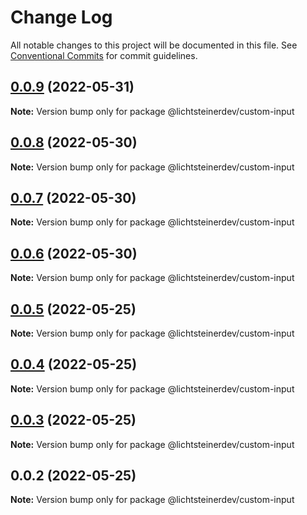 # Change Log

All notable changes to this project will be documented in this file.
See [Conventional Commits](https://conventionalcommits.org) for commit guidelines.

## [0.0.9](https://github.com/css-ch/poc-lerna-and-ui-lib/compare/@lichtsteinerdev/custom-input@0.0.8...@lichtsteinerdev/custom-input@0.0.9) (2022-05-31)

**Note:** Version bump only for package @lichtsteinerdev/custom-input





## [0.0.8](https://github.com/css-ch/poc-lerna-and-ui-lib/compare/@lichtsteinerdev/custom-input@0.0.7...@lichtsteinerdev/custom-input@0.0.8) (2022-05-30)

**Note:** Version bump only for package @lichtsteinerdev/custom-input





## [0.0.7](https://github.com/css-ch/poc-lerna-and-ui-lib/compare/@lichtsteinerdev/custom-input@0.0.6...@lichtsteinerdev/custom-input@0.0.7) (2022-05-30)

**Note:** Version bump only for package @lichtsteinerdev/custom-input





## [0.0.6](https://github.com/css-ch/poc-lerna-and-ui-lib/compare/@lichtsteinerdev/custom-input@0.0.5...@lichtsteinerdev/custom-input@0.0.6) (2022-05-30)

**Note:** Version bump only for package @lichtsteinerdev/custom-input





## [0.0.5](https://github.com/css-ch/poc-lerna-and-ui-lib/compare/@lichtsteinerdev/custom-input@0.0.4...@lichtsteinerdev/custom-input@0.0.5) (2022-05-25)

**Note:** Version bump only for package @lichtsteinerdev/custom-input





## [0.0.4](https://github.com/css-ch/poc-lerna-and-ui-lib/compare/@lichtsteinerdev/custom-input@0.0.3...@lichtsteinerdev/custom-input@0.0.4) (2022-05-25)

**Note:** Version bump only for package @lichtsteinerdev/custom-input





## [0.0.3](https://github.com/css-ch/poc-lerna-and-ui-lib/compare/@lichtsteinerdev/custom-input@0.0.2...@lichtsteinerdev/custom-input@0.0.3) (2022-05-25)

**Note:** Version bump only for package @lichtsteinerdev/custom-input





## 0.0.2 (2022-05-25)

**Note:** Version bump only for package @lichtsteinerdev/custom-input

